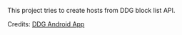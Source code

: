 This project tries to create hosts from DDG block list API.

Credits:
[DDG Android App](https://github.com/duckduckgo/Android/blob/b0f0fc2c15807f2bda7f4a2f51424fa30500ba20/vpn/src/main/java/com/duckduckgo/mobile/android/vpn/blocklist/AppTrackerListService.kt#L26)
